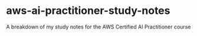 # aws-ai-practitioner-study-notes
A breakdown of my study notes for the AWS Certified AI Practitioner course 
